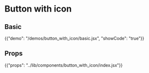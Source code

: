 # Button with icon

## Basic

{{"demo": "/demos/button_with_icon/basic.jsx", "showCode": "true"}}

## Props

{{"props": "../lib/components/button_with_icon/index.jsx"}}